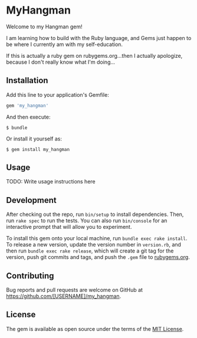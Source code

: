 # MyHangman

Welcome to my Hangman gem! 

I am learning how to build with the Ruby language, and Gems just happen to be where I currently am with my self-education. 

If this is actually a ruby gem on rubygems.org...then I actually apologize, because I don't really know what I'm doing...

## Installation

Add this line to your application's Gemfile:

```ruby
gem 'my_hangman'
```

And then execute:

    $ bundle

Or install it yourself as:

    $ gem install my_hangman

## Usage

TODO: Write usage instructions here

## Development

After checking out the repo, run `bin/setup` to install dependencies. Then, run `rake spec` to run the tests. You can also run `bin/console` for an interactive prompt that will allow you to experiment.

To install this gem onto your local machine, run `bundle exec rake install`. To release a new version, update the version number in `version.rb`, and then run `bundle exec rake release`, which will create a git tag for the version, push git commits and tags, and push the `.gem` file to [rubygems.org](https://rubygems.org).

## Contributing

Bug reports and pull requests are welcome on GitHub at https://github.com/[USERNAME]/my_hangman.

## License

The gem is available as open source under the terms of the [MIT License](https://opensource.org/licenses/MIT).
